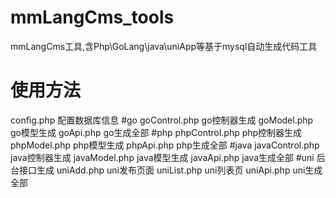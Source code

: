 # mmLangCms_tools
 mmLangCms工具,含Php\GoLang\java\uniApp等基于mysql自动生成代码工具  
# 使用方法
 config.php 配置数据库信息
 #go
 goControl.php go控制器生成
 goModel.php go模型生成
 goApi.php go生成全部
 #php
 phpControl.php php控制器生成
 phpModel.php php模型生成
 phpApi.php php生成全部
 #java
javaControl.php java控制器生成
javaModel.php java模型生成
javaApi.php java生成全部
#uni 后台接口生成
uniAdd.php uni发布页面
uniList.php uni列表页
uniApi.php uni生成全部
 
 
 
